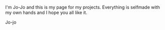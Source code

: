 I'm Jo-Jo and this is my page for my projects.
Everything is selfmade with my own hands and I hope you all like it.

Jo-jo
